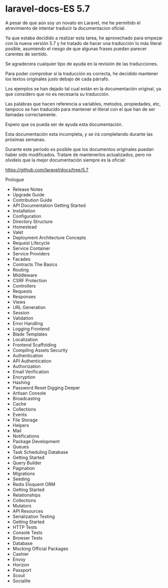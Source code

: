 # laravel-docs-ES 5.7

A pesar de que aún soy un novato en Laravel, me he permitido el atrevimiento de intentar traducir la documentacion oficial.

Ya que estaba decidido a realizar esta tarea, he aprovechado para empezar con la nueva versión 5.7 y he tratado de hacer una traducción lo más literal posible, asumiendo el riesgo de que algunas frases puedan parecer carentes de sentido.

Se agradecera cualquier tipo de ayuda en la revisión de las traducciones.

Para poder comprobar si la traducción es correcta, he decidido mantener los textos originales justo debajo de cada párrafo.

Los ejemplos se han dejado tal cual están en la documentación original, ya que considero que no es necesaria su traducción.

Las palabras que hacen referencia a variables, metodos, propiedades, etc, tampoco se han traducido para mantener el literal con el que han de ser llamadas correctamente.

Espero que os pueda ser de ayuda esta documentación.

Esta documentación esta incompleta, y se irá completando durante las próximas semanas.

Durante este periodo es posible que los documentos originales puedan haber sido modificados. Tratare de mantenerlos actualizados, pero no olvideis que la mejor documentación siempre es la oficial:

https://github.com/laravel/docs/tree/5.7

Prologue
- Release Notes
- Upgrade Guide
- Contribution Guide
- API Documentation
Getting Started
- Installation
- Configuration
- Directory Structure
- Homestead
- Valet
- Deployment
Architecture Concepts
- Request Lifecycle
- Service Container
- Service Providers
- Facades
- Contracts
The Basics
- Routing
- Middleware
- CSRF Protection
- Controllers
- Requests
- Responses
- Views
- URL Generation
- Session
- Validation
- Error Handling
- Logging
Frontend
- Blade Templates
- Localization
- Frontend Scaffolding
- Compiling Assets
Security
- Authentication
- API Authentication
- Authorization
- Email Verification
- Encryption
- Hashing
- Password Reset
Digging Deeper
- Artisan Console
- Broadcasting
- Cache
- Collections
- Events
- File Storage
- Helpers
- Mail
- Notifications
- Package Development
- Queues
- Task Scheduling
Database
- Getting Started
- Query Builder
- Pagination
- Migrations
- Seeding
- Redis
Eloquent ORM
- Getting Started
- Relationships
- Collections
- Mutators
- API Resources
- Serialization
Testing
- Getting Started
- HTTP Tests
- Console Tests
- Browser Tests
- Database
- Mocking
Official Packages
- Cashier
- Envoy
- Horizon
- Passport
- Scout
- Socialite
